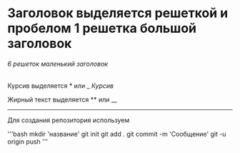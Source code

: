 # Заголовок выделяется решеткой и пробелом 1 решетка большой заголовок

###### 6 решеток маленький заголовок

Курсив выделяется * или _ *Курсив*

Жирный текст выделяется ** или __

---

Для создания репозитория используем 

'''bash
mkdir 'название'
git init
git add .
git commit -m 'Сообщение'
git -u origin push
'''